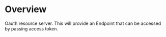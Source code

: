 # Overview
Oauth resource server.
This will provide an Endpoint that can be accessed by passing access token.
